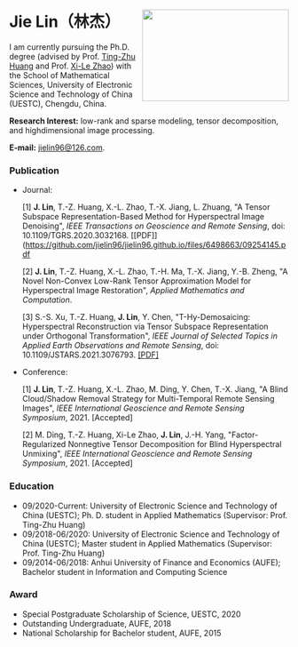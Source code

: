 
# Jie Lin（林杰）<img src="https://user-images.githubusercontent.com/84367087/118605799-3cc8fd00-b7e9-11eb-8a0e-55b731adab87.jpg" width = "264" height = "165" alt="" align=right />


I am currently pursuing the Ph.D. degree (advised by Prof. [Ting-Zhu Huang](https://yjsjy.uestc.edu.cn/gmis/jcsjgl/dsfc/dsgrjj/10482?yxsh=11) and Prof. [Xi-Le Zhao](https://zhaoxile.github.io/)) with the School of Mathematical Sciences, University of Electronic Science and Technology of China (UESTC), Chengdu, China.


**Research Interest:** low-rank and sparse modeling, tensor decomposition, and highdimensional image processing.

**E-mail:** jielin96@126.com.

### Publication
- Journal:

  [1] **J. Lin**, T.-Z. Huang, X.-L. Zhao, T.-X. Jiang, L. Zhuang, "A Tensor Subspace Representation-Based Method for Hyperspectral Image Denoising", _IEEE Transactions on Geoscience and Remote Sensing_, doi: 10.1109/TGRS.2020.3032168. [[PDF]](https://github.com/jielin96/jielin96.github.io/files/6498663/09254145.pdf
  
  [2] **J. Lin**, T.-Z. Huang, X.-L. Zhao, T.-H. Ma, T.-X. Jiang, Y.-B. Zheng, "A Novel Non-Convex Low-Rank Tensor Approximation Model for Hyperspectral Image Restoration", _Applied Mathematics and Computation_.
  
  [3] S.-S. Xu, T.-Z. Huang, **J. Lin**, Y. Chen, "T-Hy-Demosaicing: Hyperspectral Reconstruction via Tensor Subspace Representation under Orthogonal Transformation", _IEEE Journal of Selected Topics in Applied Earth Observations and Remote Sensing_, doi: 10.1109/JSTARS.2021.3076793. [[PDF]](https://github.com/jielin96/jielin96.github.io/files/6498726/09420231_compressed.pdf)


- Conference:

  [1] **J. Lin**, T.-Z. Huang, X.-L. Zhao, M. Ding, Y. Chen, T.-X. Jiang, "A Blind Cloud/Shadow Removal Strategy for Multi-Temporal Remote Sensing Images", _IEEE International Geoscience and Remote Sensing Symposium_, 2021. [Accepted]
  
  [2] M. Ding, T.-Z. Huang, Xi-Le Zhao, **J. Lin**, J.-H. Yang, "Factor-Regularized Nonnegtive Tensor Decomposition for Blind Hyperspectral Unmixing", _IEEE International Geoscience and Remote Sensing Symposium_, 2021. [Accepted]
  

### Education

- 09/2020-Current: University of Electronic Science and Technology of China (UESTC); Ph. D. student in Applied Mathematics (Supervisor: Prof. Ting-Zhu Huang)
- 09/2018-06/2020: University of Electronic Science and Technology of China (UESTC); Master student in Applied Mathematics (Supervisor: Prof. Ting-Zhu Huang)
- 09/2014-06/2018: Anhui University of Finance and Economics (AUFE); Bachelor student in Information and Computing Science


### Award

- Special Postgraduate Scholarship of Science, UESTC, 2020
- Outstanding Undergraduate, AUFE, 2018
- National Scholarship for Bachelor student, AUFE, 2015


